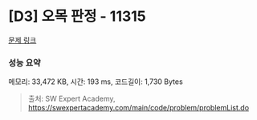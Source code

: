 # [D3] 오목 판정 - 11315 

[문제 링크](https://swexpertacademy.com/main/code/problem/problemDetail.do?contestProbId=AXaSUPYqPYMDFASQ) 

### 성능 요약

메모리: 33,472 KB, 시간: 193 ms, 코드길이: 1,730 Bytes



> 출처: SW Expert Academy, https://swexpertacademy.com/main/code/problem/problemList.do